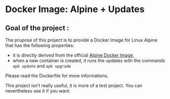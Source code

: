 # Docker Image: Alpine + Updates
## Goal of the project : 
The prupose of this project is to provide a Docker Image for Linux Alpine that has the following properties: 
- it is directly derived from the official [Alpine Docker Image](https://hub.docker.com/_/alpine/),
- when a new container is created, it runs the updates with the commands ```apk update``` and ```apk upgrade```

Please read the Dockerfile for more informations.

This project isn't really useful, it is more of a test project. You can nevertheless use it if you want.
